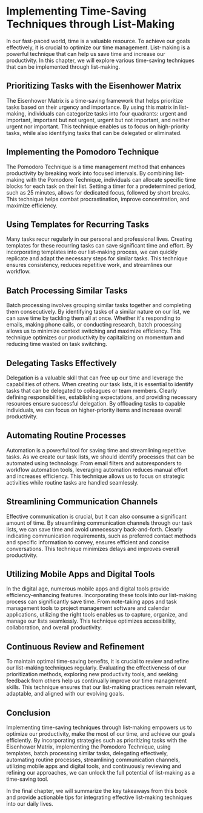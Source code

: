 Implementing Time-Saving Techniques through List-Making
===================================================================

In our fast-paced world, time is a valuable resource. To achieve our goals effectively, it is crucial to optimize our time management. List-making is a powerful technique that can help us save time and increase our productivity. In this chapter, we will explore various time-saving techniques that can be implemented through list-making.

Prioritizing Tasks with the Eisenhower Matrix
---------------------------------------------

The Eisenhower Matrix is a time-saving framework that helps prioritize tasks based on their urgency and importance. By using this matrix in list-making, individuals can categorize tasks into four quadrants: urgent and important, important but not urgent, urgent but not important, and neither urgent nor important. This technique enables us to focus on high-priority tasks, while also identifying tasks that can be delegated or eliminated.

Implementing the Pomodoro Technique
-----------------------------------

The Pomodoro Technique is a time management method that enhances productivity by breaking work into focused intervals. By combining list-making with the Pomodoro Technique, individuals can allocate specific time blocks for each task on their list. Setting a timer for a predetermined period, such as 25 minutes, allows for dedicated focus, followed by short breaks. This technique helps combat procrastination, improve concentration, and maximize efficiency.

Using Templates for Recurring Tasks
-----------------------------------

Many tasks recur regularly in our personal and professional lives. Creating templates for these recurring tasks can save significant time and effort. By incorporating templates into our list-making process, we can quickly replicate and adapt the necessary steps for similar tasks. This technique ensures consistency, reduces repetitive work, and streamlines our workflow.

Batch Processing Similar Tasks
------------------------------

Batch processing involves grouping similar tasks together and completing them consecutively. By identifying tasks of a similar nature on our list, we can save time by tackling them all at once. Whether it's responding to emails, making phone calls, or conducting research, batch processing allows us to minimize context switching and maximize efficiency. This technique optimizes our productivity by capitalizing on momentum and reducing time wasted on task switching.

Delegating Tasks Effectively
----------------------------

Delegation is a valuable skill that can free up our time and leverage the capabilities of others. When creating our task lists, it is essential to identify tasks that can be delegated to colleagues or team members. Clearly defining responsibilities, establishing expectations, and providing necessary resources ensure successful delegation. By offloading tasks to capable individuals, we can focus on higher-priority items and increase overall productivity.

Automating Routine Processes
----------------------------

Automation is a powerful tool for saving time and streamlining repetitive tasks. As we create our task lists, we should identify processes that can be automated using technology. From email filters and autoresponders to workflow automation tools, leveraging automation reduces manual effort and increases efficiency. This technique allows us to focus on strategic activities while routine tasks are handled seamlessly.

Streamlining Communication Channels
-----------------------------------

Effective communication is crucial, but it can also consume a significant amount of time. By streamlining communication channels through our task lists, we can save time and avoid unnecessary back-and-forth. Clearly indicating communication requirements, such as preferred contact methods and specific information to convey, ensures efficient and concise conversations. This technique minimizes delays and improves overall productivity.

Utilizing Mobile Apps and Digital Tools
---------------------------------------

In the digital age, numerous mobile apps and digital tools provide efficiency-enhancing features. Incorporating these tools into our list-making process can significantly save time. From note-taking apps and task management tools to project management software and calendar applications, utilizing the right tools enables us to capture, organize, and manage our lists seamlessly. This technique optimizes accessibility, collaboration, and overall productivity.

Continuous Review and Refinement
--------------------------------

To maintain optimal time-saving benefits, it is crucial to review and refine our list-making techniques regularly. Evaluating the effectiveness of our prioritization methods, exploring new productivity tools, and seeking feedback from others help us continually improve our time management skills. This technique ensures that our list-making practices remain relevant, adaptable, and aligned with our evolving goals.

Conclusion
----------

Implementing time-saving techniques through list-making empowers us to optimize our productivity, make the most of our time, and achieve our goals efficiently. By incorporating strategies such as prioritizing tasks with the Eisenhower Matrix, implementing the Pomodoro Technique, using templates, batch processing similar tasks, delegating effectively, automating routine processes, streamlining communication channels, utilizing mobile apps and digital tools, and continuously reviewing and refining our approaches, we can unlock the full potential of list-making as a time-saving tool.

In the final chapter, we will summarize the key takeaways from this book and provide actionable tips for integrating effective list-making techniques into our daily lives.
